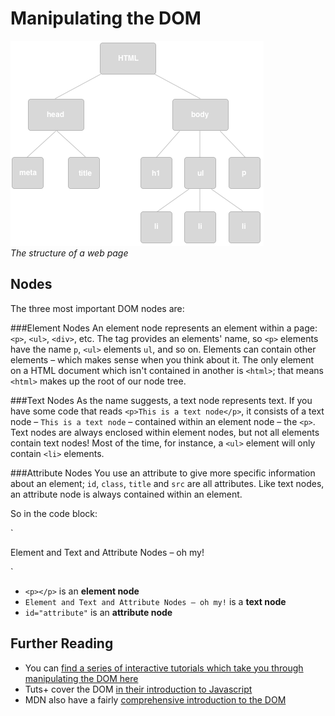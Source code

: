 # Manipulating the DOM

![Diagram showing the structure of a web page](manipulating-the-dom-README-diagram.png)  
_The structure of a web page_

## Nodes

The three most important DOM nodes are:

###Element Nodes
An element node represents an element within a page: `<p>`, `<ul>`, `<div>`, etc. The tag provides an elements' name, so `<p>` elements have the name `p`, `<ul>` elements `ul`, and so on. Elements can contain other elements – which makes sense when you think about it. The only element on a HTML document which isn't contained in another is `<html>`; that means `<html>` makes up the root of our node tree.

###Text Nodes
As the name suggests, a text node represents text. If you have some code that reads `<p>This is a text node</p>`, it consists of a text node – `This is a text node` – contained within an element node – the `<p>`. Text nodes are always enclosed within element nodes, but not all elements contain text nodes! Most of the time, for instance, a `<ul>` element will only contain `<li>` elements.

###Attribute Nodes
You use an attribute to give more specific information about an element; `id`, `class`, `title` and `src` are all attributes. Like text nodes, an attribute node is always contained within an element.

So in the code block:

`<p id="attribute">
	Element and Text and Attribute Nodes – oh my!
</p>`

* `<p></p>` is an **element node**
* `Element and Text and Attribute Nodes – oh my!` is a **text node**
* `id="attribute"` is an **attribute node**

## Further Reading
* You can [find a series of interactive tutorials which take you through manipulating the DOM here](https://dom-tutorials.appspot.com/static/index.html)
* Tuts+ cover the DOM [in their introduction to Javascript](http://code.tutsplus.com/tutorials/javascript-and-the-dom-series-lesson-1--net-3134)
* MDN also have a fairly [comprehensive introduction to the DOM](https://developer.mozilla.org/en-US/docs/Web/API/Document_Object_Model/Introduction)

